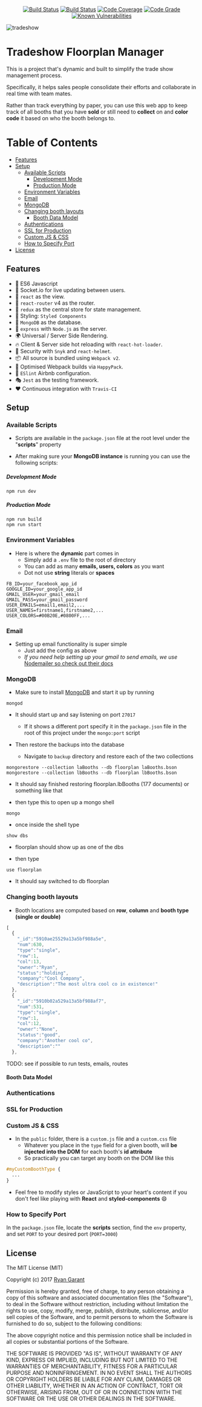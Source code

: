 <p align="center">
  <a href="https://travis-ci.org/protoEvangelion/interactiveTradeFloor"><img src="https://img.shields.io/travis/protoEvangelion/interactiveTradeFloor/master.svg?style=flat-square" alt="Build Status" /></a>
  <a href="https://codecov.io/gh/protoEvangelion/interactiveTradeFloor"><img src="https://img.shields.io/codecov/c/github/protoEvangelion/interactiveTradeFloor.svg?style=flat-square" alt="Build Status" /></a>
  <a href="https://aoatradeshow.herokuapp.com/"><img src="https://img.shields.io/website-up-down-green-red/http/shields.io.svg" alt="Code Coverage" /></a>
  <a href="https://www.codacy.com/app/protoEvangelion/interactiveTradeFloor?utm_source=github.com&amp;utm_medium=referral&amp;utm_content=protoEvangelion/interactiveTradeFloor&amp;utm_campaign=Badge_Grade"><img src="https://api.codacy.com/project/badge/Grade/488a2a3f487a4d568d005ec5ef831bfa" alt="Code Grade" /></a>
  <a href="https://snyk.io/test/github/protoevangelion/interactivetradefloor"><img src="https://snyk.io/test/github/protoevangelion/interactivetradefloor/badge.svg" alt="Known Vulnerabilities" data-canonical-src="https://snyk.io/test/github/protoevangelion/interactivetradefloor" style="max-width:100%;"></a>
</p>

![tradeshow](https://cloud.githubusercontent.com/assets/20076677/25107976/6cb4abd6-2387-11e7-8faa-69a684bc3054.gif)

# Tradeshow Floorplan Manager

This is a project that's dynamic and built to simplify the trade show management process.

Specifically, it helps sales people consolidate their efforts and collaborate in real time with team mates.

Rather than track everything by paper, you can use this web app to keep track of all booths that you have **sold** or still need to **collect** on and **color code** it based on who the booth belongs to.

Table of Contents
=================

* [Features](#features)
* [Setup](#setup)
    * [Available Scripts](#available-scripts)
      * [Development Mode](#development-mode)
      * [Production Mode](#production-mode)
    * [Environment Variables](#environment-variables)
    * [Email](#email)
    * [MongoDB](#mongodb)
    * [Changing booth layouts](#changing-booth-layouts)
      * [Booth Data Model](#booth-data-model)
    * [Authentications](#authentications)
    * [SSL for Production](#ssl-for-production)
    * [Custom JS &amp; CSS](#custom-js--css)
    * [How to Specify Port](#how-to-specify-port)
* [License](#license)

## Features

  - 🚀 ES6 Javascript
  - 🔩 Socket.io for live updating between users.
  - 👀 `react` as the view.
  - 🔀 `react-router` v4 as the router.
  - 🏪 `redux` as the central store for state management.
  - 💅  Styling: `Styled Components`
  - 📀 `MongoDB` as the database.
  - 🚄 `express` with `Node.js` as the server.
  - 🌍 Universal / Server Side Rendering.
  - 🔥 Client & Server side hot reloading with `react-hot-loader`.
  - 👮 Security with `Snyk` and `react-helmet`.
  - 📦 All source is bundled using `Webpack v2`.
  - 🤖 Optimised Webpack builds via `HappyPack`.
  - 👼 `ESlint` Airbnb configuration.
  - 🎭 `Jest` as the testing framework.
  - ❤️ Continuous integration with `Travis-CI`


## Setup

### Available Scripts

* Scripts are available in the `package.json` file at the root level under the "**scripts**" property

* After making sure your **MongoDB instance** is running you can use the following scripts:

##### Development Mode

```shell
npm run dev
```

##### Production Mode

```shell
npm run build
npm run start
```


### Environment Variables

* Here is where the **dynamic** part comes in
  * Simply add a `.env` file to the root of directory
  * You can add as many **emails, users, colors** as you want
  * Dot not use **string** literals or **spaces**

```
FB_ID=your_facebook_app_id
GOOGLE_ID=your_google_app_id
GMAIL_USER=your_gmail_email
GMAIL_PASS=your_gmail_password
USER_EMAILS=email1,email2,...
USER_NAMES=firstname1,firstname2,...
USER_COLORS=#00B20E,#0800FF,...
```

### Email

* Setting up email functionality is super simple
  * Just add the config as above
  * *If you need help setting up your gmail to send emails, we use* [Nodemailer so check out their docs](https://nodemailer.com/about/)


### MongoDB

* Make sure to install [MongoDB](https://www.mongodb.com/download-center?jmp=nav#community) and start it up by running

```shell
mongod
```

* It should start up and say listening on port `27017`
  * If it shows a different port specify it in the `package.json` file in the root of this project under the `mongo:port` script


* Then restore the backups into the database
  * Navigate to `backup` directory and restore each of the two collections

```shell
mongorestore --collection laBooths --db floorplan laBooths.bson
mongorestore --collection lbBooths --db floorplan lbBooths.bson
```

* It should say finished restoring floorplan.lbBooths (177 documents) or something like that

* then type this to open up a mongo shell

```shell
mongo
```

* once inside the shell type

```shell
show dbs
```

* floorplan should show up as one of the dbs

* then type

```shell
use floorplan
```

* It should say switched to db floorplan


### Changing booth layouts

* Booth locations are computed based on **row**, **column** and **booth type (single or double)**

```javascript
[  
  {  
    "_id":"5910ae25529a13a5bf988a5e",
    "num":630,
    "type":"single",
    "row":1,
    "col":13,
    "owner":"Ryan",
    "status":"holding",
    "company":"Cool Company",
    "description":"The most ultra cool co in existence!"
  },
  {  
    "_id":"5910b02a529a13a5bf988af7",
    "num":531,
    "type":"single",
    "row":1,
    "col":12,
    "owner":"None",
    "status":"good",
    "company":"Another cool co",
    "description":""
  },
```

TODO: see if possible to run tests, emails, routes

#### Booth Data Model

### Authentications

### SSL for Production

### Custom JS & CSS

* In the `public` folder, there is a `custom.js` file and a `custom.css` file
  * Whatever you place in the `type` field for a given booth, will **be injected into the DOM** for each booth's **id attribute**
  * So practically you can target any booth on the DOM like this

```css
#myCustomBoothType {
  ...
}
```

* Feel free to modify styles or JavaScript to your heart's content if you don't feel like playing with **React** and **styled-components** 😄

### How to Specify Port

In the `package.json` file, locate the **scripts** section, find the `env` property, and set `PORT` to your desired port (`PORT=3000`)


## License

The MIT License (MIT)

Copyright (c) 2017 [Ryan Garant](https://github.com/protoEvangelion)

Permission is hereby granted, free of charge, to any person obtaining a copy
of this software and associated documentation files (the "Software"), to deal
in the Software without restriction, including without limitation the rights
to use, copy, modify, merge, publish, distribute, sublicense, and/or sell
copies of the Software, and to permit persons to whom the Software is
furnished to do so, subject to the following conditions:

The above copyright notice and this permission notice shall be included in
all copies or substantial portions of the Software.

THE SOFTWARE IS PROVIDED "AS IS", WITHOUT WARRANTY OF ANY KIND, EXPRESS OR
IMPLIED, INCLUDING BUT NOT LIMITED TO THE WARRANTIES OF MERCHANTABILITY,
FITNESS FOR A PARTICULAR PURPOSE AND NONINFRINGEMENT. IN NO EVENT SHALL THE
AUTHORS OR COPYRIGHT HOLDERS BE LIABLE FOR ANY CLAIM, DAMAGES OR OTHER
LIABILITY, WHETHER IN AN ACTION OF CONTRACT, TORT OR OTHERWISE, ARISING FROM,
OUT OF OR IN CONNECTION WITH THE SOFTWARE OR THE USE OR OTHER DEALINGS IN
THE SOFTWARE.

